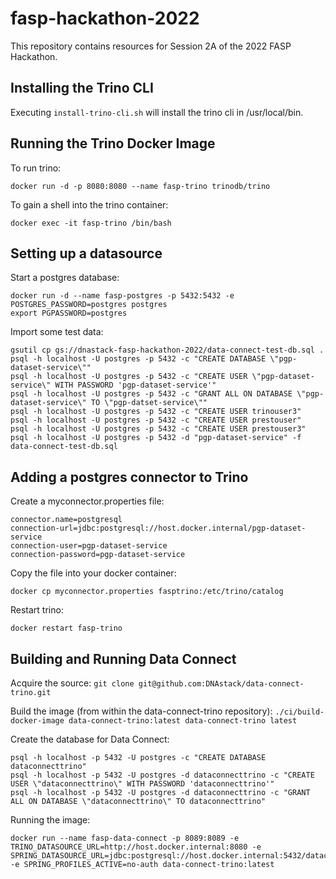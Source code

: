 # fasp-hackathon-2022

This repository contains resources for Session 2A of the 2022 FASP Hackathon.

## Installing the Trino CLI

Executing `install-trino-cli.sh` will install the trino cli in /usr/local/bin.

## Running the Trino Docker Image

To run trino:
```
docker run -d -p 8080:8080 --name fasp-trino trinodb/trino
```

To gain a shell into the trino container:
```
docker exec -it fasp-trino /bin/bash
```

## Setting up a datasource
Start a postgres database:
```
docker run -d --name fasp-postgres -p 5432:5432 -e POSTGRES_PASSWORD=postgres postgres
export PGPASSWORD=postgres
```

Import some test data:
```
gsutil cp gs://dnastack-fasp-hackathon-2022/data-connect-test-db.sql .
psql -h localhost -U postgres -p 5432 -c "CREATE DATABASE \"pgp-dataset-service\""
psql -h localhost -U postgres -p 5432 -c "CREATE USER \"pgp-dataset-service\" WITH PASSWORD 'pgp-dataset-service'"
psql -h localhost -U postgres -p 5432 -c "GRANT ALL ON DATABASE \"pgp-dataset-service\" TO \"pgp-datset-service\""
psql -h localhost -U postgres -p 5432 -c "CREATE USER trinouser3"
psql -h localhost -U postgres -p 5432 -c "CREATE USER prestouser"
psql -h localhost -U postgres -p 5432 -c "CREATE USER prestouser3"
psql -h localhost -U postgres -p 5432 -d "pgp-dataset-service" -f data-connect-test-db.sql
```

## Adding a postgres connector to Trino

Create a myconnector.properties file:

```
connector.name=postgresql
connection-url=jdbc:postgresql://host.docker.internal/pgp-dataset-service
connection-user=pgp-dataset-service
connection-password=pgp-dataset-service
```

Copy the file into your docker container:
```
docker cp myconnector.properties fasptrino:/etc/trino/catalog
```

Restart trino:
```
docker restart fasp-trino
```

## Building and Running Data Connect

Acquire the source:
`git clone git@github.com:DNAstack/data-connect-trino.git`

Build the image (from within the data-connect-trino repository):
`./ci/build-docker-image data-connect-trino:latest data-connect-trino latest`

Create the database for Data Connect:
```
psql -h localhost -p 5432 -U postgres -c "CREATE DATABASE dataconnecttrino"
psql -h localhost -p 5432 -U postgres -d dataconnecttrino -c "CREATE USER \"dataconnecttrino\" WITH PASSWORD 'dataconnecttrino'"
psql -h localhost -p 5432 -U postgres -d dataconnecttrino -c "GRANT ALL ON DATABASE \"dataconnecttrino\" TO dataconnecttrino"
```

Running the image:
```
docker run --name fasp-data-connect -p 8089:8089 -e TRINO_DATASOURCE_URL=http://host.docker.internal:8080 -e SPRING_DATASOURCE_URL=jdbc:postgresql://host.docker.internal:5432/dataconnecttrino -e SPRING_PROFILES_ACTIVE=no-auth data-connect-trino:latest
```